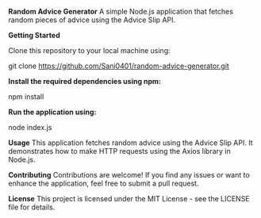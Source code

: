 **Random Advice Generator**
A simple Node.js application that fetches random pieces of advice using the Advice Slip API.

**Getting Started**

Clone this repository to your local machine using:

git clone https://github.com/Sani0401/random-advice-generator.git

**Install the required dependencies using npm:**

npm install

**Run the application using:**

node index.js

**Usage**
This application fetches random advice using the Advice Slip API. It demonstrates how to make HTTP requests using the Axios library in Node.js.

**Contributing**
Contributions are welcome! If you find any issues or want to enhance the application, feel free to submit a pull request.

**License**
This project is licensed under the MIT License - see the LICENSE file for details.
